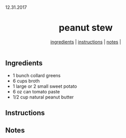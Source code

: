 <span align="left">12.31.2017</span>

<h1 align="center">peanut stew</h1>

<div align="center">
  <a href="#ingredients">ingredients</a> | 
  <a href="#instructions">instructions</a> | 
  <a href="#notes">notes</a> | 
</div>
<br>

## Ingredients
- 1 bunch collard greens
- 6 cups broth
- 1 large or 2 small sweet potato
- 6 oz can tomato paste
- 1/2 cup natural peanut butter

## Instructions

## Notes


